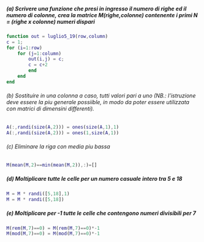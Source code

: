 ##### (a) Scrivere una funzione che presi in ingresso il numero di righe ed il numero di colonne, crea la matrice M(righe,colonne) contenente i primi N = (righe x colonne) numeri dispari

```matlab
function out = luglio5_19(row,column)
c = 1;
for (i=1:row)
    for (j=1:column)
        out(i,j) = c;
        c = c+2
        end
    end
end
```

###### (b) Sostituire in una colonna a caso, tutti valori pari a uno (NB.: l’istruzione deve essere la piu generale possiible, in modo da poter essere utilizzata con matrici di dimensini differenti).

```matlab
A(:,randi(size(A,2))) = ones(size(A,1),1)
A(:,randi(size(A,2))) = ones(1,size(A,1))
```

###### (c) Eliminare la riga con media piu bassa

```matlab
M(mean(M,2)==min(mean(M,2)),:)=[]
```

##### (d) Moltiplicare tutte le celle per un numero casuale intero tra 5 e 18

```matlab
M = M * randi([5,18],1)
M = M * randi([5,18])
```

##### (e) Moltiplicare per -1 tutte le celle che contengono numeri divisibili per 7

```matlab
M(rem(M,7)==0) = M(rem(M,7)==0)*-1
M(mod(M,7)==0) = M(mod(M,7)==0)*-1
```
